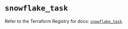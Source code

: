 # `snowflake_task`

Refer to the Terraform Registry for docs: [`snowflake_task`](https://registry.terraform.io/providers/snowflake-labs/snowflake/0.92.0/docs/resources/task).
